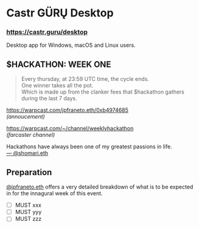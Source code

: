 # Castr GÜRŲ Desktop

### https://castr.guru/desktop

Desktop app for Windows, macOS and Linux users.


## $HACKATHON: WEEK ONE

> Every thursday, at 23:59 UTC time, the cycle ends.
<br />One winner takes all the pot.
<br />Which is made up from the clanker fees that $hackathon gathers during the last 7 days.

https://warpcast.com/jpfraneto.eth/0xb4974685
<br />_(annoucement)_

https://warpcast.com/~/channel/weeklyhackathon
<br />_(farcaster channel)_

  Hackathons have always been one of my greatest passions in life.
  <br />[— @shomari.eth](https://warpcast.com/shomari.eth)


## Preparation

[@jpfraneto.eth](https://warpcast.com/jpfraneto.eth) offers a very detailed breakdown of what is to be expected in for the innagural week of this event.

- [ ] MUST xxx
- [ ] MUST yyy
- [ ] MUST zzz
